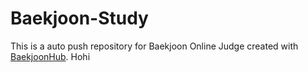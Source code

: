 # Baekjoon-Study
This is a auto push repository for Baekjoon Online Judge created with [BaekjoonHub](https://github.com/BaekjoonHub/BaekjoonHub).
Hohi
